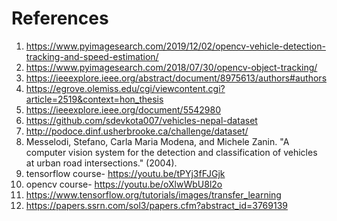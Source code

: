  # References

 1. https://www.pyimagesearch.com/2019/12/02/opencv-vehicle-detection-tracking-and-speed-estimation/
 2. https://www.pyimagesearch.com/2018/07/30/opencv-object-tracking/
 3. https://ieeexplore.ieee.org/abstract/document/8975613/authors#authors
 4. https://egrove.olemiss.edu/cgi/viewcontent.cgi?article=2519&context=hon_thesis 
 5. https://ieeexplore.ieee.org/document/5542980
 6. https://github.com/sdevkota007/vehicles-nepal-dataset
 7. http://podoce.dinf.usherbrooke.ca/challenge/dataset/
 8. Messelodi, Stefano, Carla Maria Modena, and Michele Zanin. "A computer vision system for the detection and classification of vehicles at urban road intersections." (2004).
 9. tensorflow course- https://youtu.be/tPYj3fFJGjk 
 10. opencv course- https://youtu.be/oXlwWbU8l2o
 11. https://www.tensorflow.org/tutorials/images/transfer_learning
 12. https://papers.ssrn.com/sol3/papers.cfm?abstract_id=3769139
